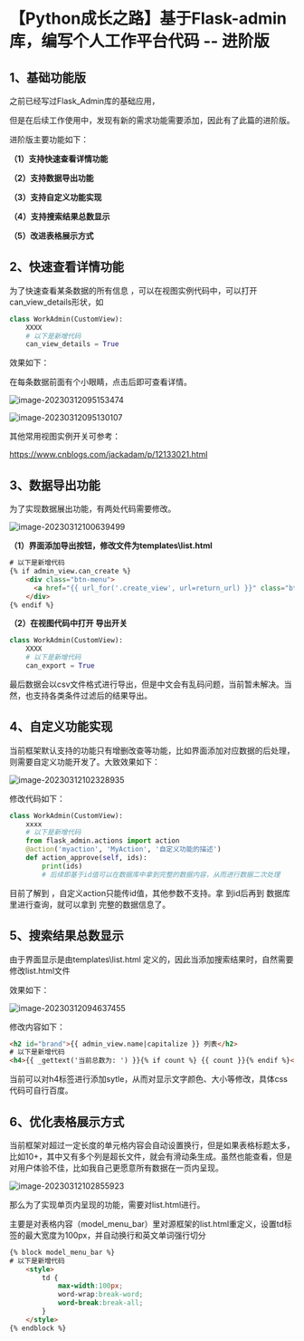 # 【Python成长之路】基于Flask-admin库，编写个人工作平台代码 -- 进阶版

## 1、基础功能版

之前已经写过Flask_Admin库的基础应用，

[《【Python成长之路】基于Flask-admin库，编写个人工作平台代码详述》]: https://mp.weixin.qq.com/s?__biz=MzI5ODQxNTA0OA==&amp;mid=2247484442&amp;idx=1&amp;sn=3457ea9638c14052ad4b833f0d62374f&amp;chksm=eca762bddbd0ebab6451aece17a9510555300579ebc454e3cfd5d1a3fe218f11ecb2971035d9&amp;token=1497085470&amp;lang=zh_CN#rd

但是在后续工作使用中，发现有新的需求功能需要添加，因此有了此篇的进阶版。

进阶版主要功能如下：

**（1）支持快速查看详情功能**

**（2）支持数据导出功能** 

**（3）支持自定义功能实现**

**（4）支持搜索结果总数显示**

**（5）改进表格展示方式**



## 2、快速查看详情功能

为了快速查看某条数据的所有信息 ，可以在视图实例代码中，可以打开can_view_details形状，如

```python
class WorkAdmin(CustomView):
	XXXX
	# 以下是新增代码
    can_view_details = True

```

效果如下：

在每条数据前面有个小眼睛，点击后即可查看详情。

![image-20230312095153474](https://gitee.com/yzp_2020/drawing-bed/raw/master/202303120951574.png)

![image-20230312095130107](https://gitee.com/yzp_2020/drawing-bed/raw/master/202303120951219.png)

其他常用视图实例开关可参考：

https://www.cnblogs.com/jackadam/p/12133021.html



## 3、数据导出功能

为了实现数据展出功能，有两处代码需要修改。

![image-20230312100639499](https://gitee.com/yzp_2020/drawing-bed/raw/master/202303121006566.png)

**（1）界面添加导出按钮，修改文件为templates\list.html** 

```html
# 以下是新增代码
{% if admin_view.can_create %}
    <div class="btn-menu">
      <a href="{{ url_for('.create_view', url=return_url) }}" class="btn btn-primary pull-right">{{ _gettext('Create') }}</a>
    </div>
{% endif %}

```

**（2）在视图代码中打开 导出开关**

```python
class WorkAdmin(CustomView):
	XXXX
	# 以下是新增代码
    can_export = True
```

最后数据会以csv文件格式进行导出，但是中文会有乱码问题，当前暂未解决。当然，也支持各类条件过滤后的结果导出。

## 4、自定义功能实现

当前框架默认支持的功能只有增删改查等功能，比如界面添加对应数据的后处理，则需要自定义功能开发了。大致效果如下：

![image-20230312102328935](https://gitee.com/yzp_2020/drawing-bed/raw/master/202303121023028.png)

修改代码如下：

```python
class WorkAdmin(CustomView):
	xxxx
	# 以下是新增代码
    from flask_admin.actions import action
    @action('myaction', 'MyAction', '自定义功能的描述')
    def action_approve(self, ids):
        print(ids)
        # 后续即基于id值可以在数据库中拿到完整的数据内容，从而进行数据二次处理
```

目前了解到 ，自定义action只能传id值，其他参数不支持。拿 到id后再到 数据库里进行查询，就可以拿到 完整的数据信息了。

## 5、搜索结果总数显示

由于界面显示是由templates\list.html 定义的，因此当添加搜索结果时，自然需要修改list.html文件

效果如下：

![image-20230312094637455](https://gitee.com/yzp_2020/drawing-bed/raw/master/202303120946569.png)

修改内容如下：

```html
<h2 id="brand">{{ admin_view.name|capitalize }} 列表</h2>
# 以下是新增代码
<h4>{{ _gettext('当前总数为: ') }}{% if count %} {{ count }}{% endif %}</h4>
```

当前可以对h4标签进行添加sytle，从而对显示文字颜色、大小等修改，具体css代码可自行百度。

## 6、优化表格展示方式

当前框架对超过一定长度的单元格内容会自动设置换行，但是如果表格标题太多，比如10+，其中又有多个列是超长文件，就会有滑动条生成。虽然也能查看，但是对用户体验不佳，比如我自己更愿意所有数据在一页内呈现。

![image-20230312102855923](https://gitee.com/yzp_2020/drawing-bed/raw/master/202303121028036.png)

那么为了实现单页内呈现的功能，需要对list.html进行。

主要是对表格内容（model_menu_bar）里对源框架的list.html重定义，设置td标签的最大宽度为100px，并自动换行和英文单词强行切分

```html
{% block model_menu_bar %}
# 以下是新增代码
	<style>
        td {
            max-width:100px;
            word-wrap:break-word;
            word-break:break-all;
        }
	</style>
{% endblock %}
```



